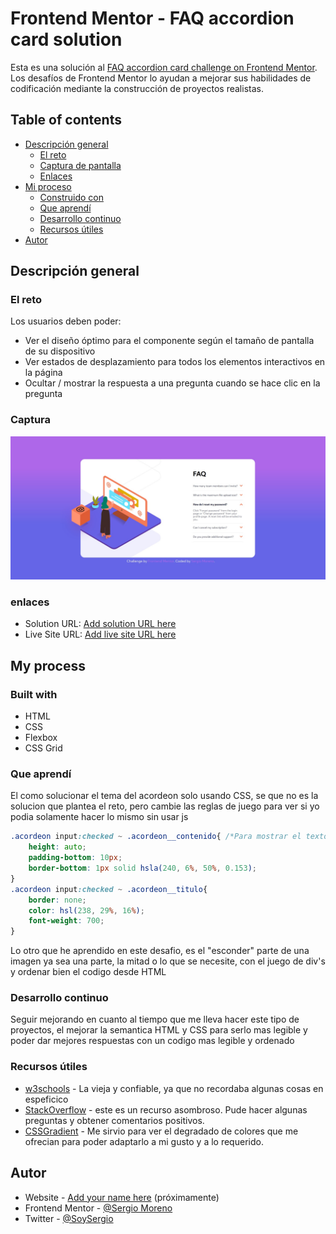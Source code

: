# Frontend Mentor - FAQ accordion card solution 

Esta es una solución al [FAQ accordion card challenge on Frontend Mentor](https://www.frontendmentor.io/challenges/faq-accordion-card-XlyjD0Oam). Los desafíos de Frontend Mentor lo ayudan a mejorar sus habilidades de codificación mediante la construcción de proyectos realistas. 

## Table of contents

- [Descripción general ](#descripción-general)
  - [El reto](#el-reto)
  - [Captura de pantalla ](#captura)
  - [Enlaces](#enlaces)
- [Mi proceso](#my-process)
  - [Construido con](#built-with)
  - [Que aprendí](#que-aprendí)
  - [Desarrollo continuo](#desarrollo-continuo)
  - [Recursos útiles](#recursos-útiles)
- [Autor](#autor)

## Descripción general 

### El reto

Los usuarios deben poder: 

- Ver el diseño óptimo para el componente según el tamaño de pantalla de su dispositivo
- Ver estados de desplazamiento para todos los elementos interactivos en la página
- Ocultar / mostrar la respuesta a una pregunta cuando se hace clic en la pregunta


### Captura
<img src="images/screen.jpg" alt="">


### enlaces

- Solution URL: [Add solution URL here](https://your-solution-url.com)
- Live Site URL: [Add live site URL here](https://your-live-site-url.com)

## My process

### Built with

- HTML
- CSS
- Flexbox
- CSS Grid

### Que aprendí

El como solucionar el tema del acordeon solo usando CSS, se que no es la solucion que plantea el reto, pero cambie las reglas de juego para ver si yo podia solamente hacer lo mismo sin usar js

```css
.acordeon input:checked ~ .acordeon__contenido{ /*Para mostrar el texto*/
    height: auto;
    padding-bottom: 10px;
    border-bottom: 1px solid hsla(240, 6%, 50%, 0.153);
}
.acordeon input:checked ~ .acordeon__titulo{
    border: none;
    color: hsl(238, 29%, 16%);
    font-weight: 700;
}
```
Lo otro que he aprendido en este desafio, es el "esconder" parte de una imagen ya sea una parte, la mitad o lo que se necesite, con el juego de div's y ordenar bien el codigo desde HTML

### Desarrollo continuo

Seguir mejorando en cuanto al tiempo que me lleva hacer este tipo de proyectos, el mejorar la semantica HTML y CSS para serlo mas legible y poder dar mejores respuestas con un codigo mas legible y ordenado

### Recursos útiles

- [w3schools](https://www.w3schools.com/) - La vieja y confiable, ya que no recordaba algunas cosas en espeficico
- [StackOverflow](https://stackoverflow.com/) - este es un recurso asombroso. Pude hacer algunas preguntas y obtener comentarios positivos.
- [CSSGradient](https://cssgradient.io/) - Me sirvio para ver el degradado de colores que me ofrecian para poder adaptarlo a mi gusto y a lo requerido.


## Autor

- Website - [Add your name here](https://www.your-site.com) (próximamente)
- Frontend Mentor - [@Sergio Moreno](https://www.frontendmentor.io/profile/SergioMMoreno)
- Twitter - [@SoySergio](https://twitter.com/SoyNeroo)

